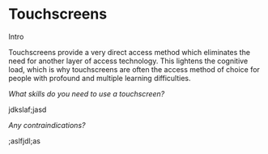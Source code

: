 # Touchscreens

Intro

Touchscreens provide a very direct access method which eliminates the need for another layer of access technology. This lightens the cognitive load, which is why touchscreens are often the access method of choice for people with profound and multiple learning difficulties. 



_What skills do you need to use a touchscreen?_

jdkslaf;jasd

_Any contraindications?_

;aslfjdl;as

